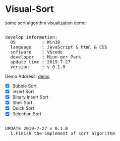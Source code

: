 # Visual-Sort
some sort algorithm visualization demo

<pre>  
develop information:  
  OS          : Win10  
  language    : JavaScript & html & CSS  
  software    : VScode  
  developer   : Mion-ger Park
  update time : 2019-7-27
  version     : v 0.1.0
</pre> 

Demo Address: [demo](https://Mionger.github.io/demo/Visual-Sort/README.md)  
- [x] Bubble Sort
- [X] Insert Sort
- [X] Binary Insert Sort
- [X] Shell Sort
- [X] Quick Sort
- [X] Selection Sort

<pre>  
UPDATE 2019-7-27 v 0.1.0
  1.Finish the implement of sort algorithm
</pre>  
